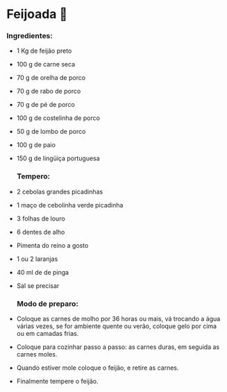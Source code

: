 # Feijoada :small_red_triangle_down:



### Ingredientes:

- 1 Kg de feijão preto

- 100 g de carne seca

- 70 g de orelha de porco

- 70 g de rabo de porco

- 70 g de pé de porco

- 100 g de costelinha de porco

- 50 g de lombo de porco

- 100 g de paio

- 150 g de lingüiça portuguesa

  

  ### Tempero:

- 2 cebolas grandes picadinhas

- 1 maço de cebolinha verde picadinha

- 3 folhas de louro

- 6 dentes de alho

- Pimenta do reino a gosto

- 1 ou 2 laranjas

- 40 ml de de pinga

- Sal se precisar

  

  ### Modo de preparo:

- Coloque as carnes de molho por 36 horas ou mais, vá trocando a água várias vezes, se for ambiente quente ou verão, coloque gelo por cima ou em camadas frias.
- Coloque para cozinhar passo a passo: as carnes duras, em seguida as carnes moles.
- Quando estiver mole coloque o feijão, e retire as carnes.
- Finalmente tempere o feijão.